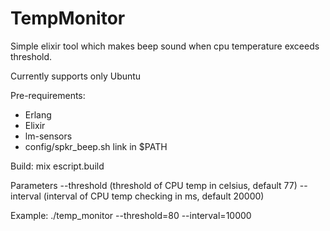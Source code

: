 # TempMonitor

Simple elixir tool which makes beep sound when cpu temperature exceeds threshold.

Currently supports only Ubuntu

Pre-requirements:
- Erlang
- Elixir
- lm-sensors
- config/spkr_beep.sh link in $PATH

Build:
mix escript.build

Parameters
--threshold (threshold of CPU temp in celsius, default 77)
--interval (interval of CPU temp checking in ms, default 20000)

Example:
./temp_monitor --threshold=80 --interval=10000
